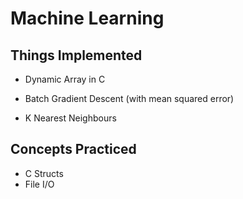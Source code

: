 # Machine Learning

## Things Implemented
* Dynamic Array in C

* Batch Gradient Descent (with mean squared error)
* K Nearest Neighbours


## Concepts Practiced
* C Structs
* File I/O